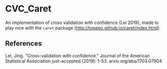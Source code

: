 # CVC_Caret
An implementation of cross validation with confidence (Lei 2019), made to play nice with the `caret` package (http://topepo.github.io/caret/index.html).

## References
Lei, Jing. "Cross-validation with confidence." Journal of the American Statistical Association just-accepted (2019): 1-53.
arxiv.org/abs/1703.07904
